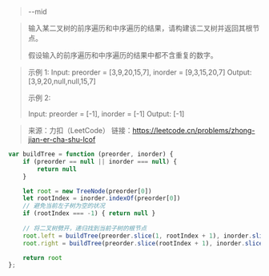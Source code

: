 > --mid

> 输入某二叉树的前序遍历和中序遍历的结果，请构建该二叉树并返回其根节点。
> 
> 假设输入的前序遍历和中序遍历的结果中都不含重复的数字。

> 示例 1:
> Input: preorder = [3,9,20,15,7], inorder = [9,3,15,20,7]
> Output: [3,9,20,null,null,15,7]
> 
> 示例 2:
> 
> Input: preorder = [-1], inorder = [-1]
> Output: [-1]

> 来源：力扣（LeetCode）
> 链接：https://leetcode.cn/problems/zhong-jian-er-cha-shu-lcof

```javascript
var buildTree = function (preorder, inorder) {
    if (preorder == null || inorder === null) {
        return null
    }

    let root = new TreeNode(preorder[0])
    let rootIndex = inorder.indexOf(preorder[0])
    // 避免当前左子树为空的状况
    if (rootIndex === -1) { return null }
    
    // 将二叉树劈开，递归找到当前子树的根节点
    root.left = buildTree(preorder.slice(1, rootIndex + 1), inorder.slice(0, rootIndex))
    root.right = buildTree(preorder.slice(rootIndex + 1), inorder.slice(rootIndex + 1))

    return root
};

```